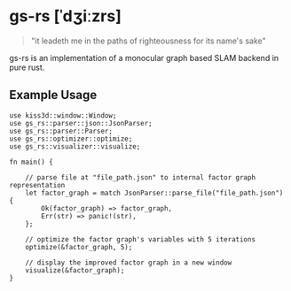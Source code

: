 # gs-rs [ˈdʒiːzrs]

> "it leadeth me in the paths of righteousness for its name's sake"

gs-rs is an implementation of a monocular graph based SLAM backend in pure rust.


## Example Usage

```
use kiss3d::window::Window;
use gs_rs::parser::json::JsonParser;
use gs_rs::parser::Parser;
use gs_rs::optimizer::optimize;
use gs_rs::visualizer::visualize;

fn main() {

    // parse file at "file_path.json" to internal factor graph representation
    let factor_graph = match JsonParser::parse_file("file_path.json") {
        Ok(factor_graph) => factor_graph,
        Err(str) => panic!(str),
    };

    // optimize the factor graph's variables with 5 iterations
    optimize(&factor_graph, 5);

    // display the improved factor graph in a new window
    visualize(&factor_graph);
}
```